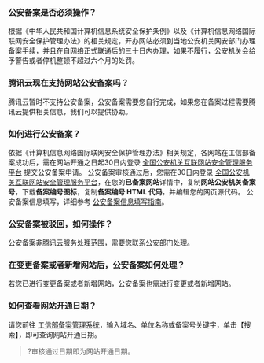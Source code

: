 ### 公安备案是否必须操作？
根据《中华人民共和国计算机信息系统安全保护条例》以及《计算机信息网络国际联网安全保护管理办法》的相关规定，开办网站必须到当地公安机关网安部门办理备案手续，并且在自网络正式联通后的三十日内办理，如果不履行，公安机关会给予警告或者停机整顿不超过六个月的处罚。

### 腾讯云现在支持网站公安备案吗？
腾讯云暂时不支持公安备案，公安备案需要您自行完成，如果您在备案过程需要腾讯云提供相关信息，我们可以提供协助。

### 如何进行公安备案？
依据《计算机信息网络国际联网安全保护管理办法》相关规定，各网站在工信部备案成功后，需在网站开通之日起30日内登录 [全国公安机关互联网站安全管理服务平台](http://www.beian.gov.cn/portal/index) 提交公安备案申请。
公安备案审核通过后，您需在30日内登录 [全国公安机关互联网站安全管理服务平台](http://www.beian.gov.cn/portal/index)，在您的**已备案网站**详情中，复制**网站公安机关备案号**，下载**备案编号图标**，复制**备案编号 HTML 代码**，并编辑您的网页源代码。
公安备案信息填写，详细参考 [公安备案信息填写指南](https://cloud.tencent.com/document/product/243/19142)。

### 公安备案被驳回，如何操作？
公安备案非腾讯云服务处理范围，需要您联系公安部门处理。

### 在变更备案或者新增网站后，公安备案如何处理？
若您已进行变更备案或者新增网站，公安备案也需进行变更或者新增网站。

### 如何查看网站开通日期？
请您前往 [工信部备案管理系统](https://beian.miit.gov.cn/)，输入域名、单位名称或备案号关键字，单击【搜索】，即可查询网站开通日期。
>?审核通过日期即为网站开通日期。
